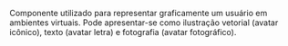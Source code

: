 Componente utilizado para representar graficamente um usuário em ambientes virtuais. Pode apresentar-se como ilustração vetorial (avatar icônico), texto (avatar letra) e fotografia (avatar fotográfico).